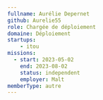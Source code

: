 ```yaml
---
fullname: Aurélie Depernet
github: Aurelie55
role: Chargée de déploiement
domaine: Déploiement
startups:
    - itou
missions:
  - start: 2023-05-02
    end: 2023-08-02
    status: independent
    employer: Malt
memberType: autre
---
```


